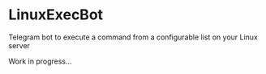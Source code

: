 # LinuxExecBot
Telegram bot to execute a command from a configurable list on your Linux server

Work in progress...